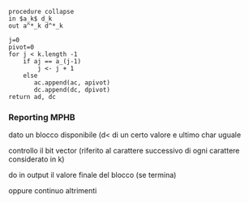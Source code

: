 ````pseudocode
procedure collapse
in $a_k$ d_k
out a^*_k d^*_k

j=0
pivot=0
for j < k.length -1
	if aj == a_(j-1)
		j <- j + 1
    else
       ac.append(ac, apivot)
       dc.append(dc, dpivot)
return ad, dc

````

### Reporting MPHB

dato un blocco disponibile (d< di un certo valore e ultimo char uguale

controllo il bit vector (riferito al carattere successivo di ogni carattere considerato in k)

do in output il valore finale del blocco (se termina)

oppure continuo altrimenti

